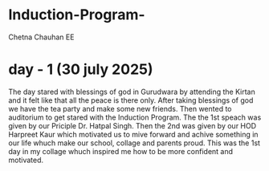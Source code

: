 # Induction-Program-
Chetna Chauhan EE  
# day - 1 (30 july 2025) 
The day stared with blessings of god in Gurudwara by attending the Kirtan and it felt like that all the peace is there only. After taking blessings of god we have the tea party and make some new friends. Then wented to auditorium to get stared with the Induction Program. 
The the 1st speach was given by our Priciple Dr. Hatpal Singh. Then the 2nd was given by our HOD Harpreet Kaur which motivated us to mive forward and achive something in our life whuch make our school, collage and parents proud. This was the 1st day in my collage whuch inspired me how to be more confident and motivated. 
